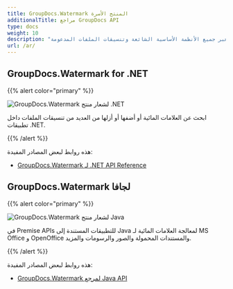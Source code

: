 ```yaml
---
title: GroupDocs.Watermark المنتج الأسرة
additionalTitle: مراجع GroupDocs API
type: docs
weight: 10
description: "واجهات برمجة تطبيقات معالجة العلامة المائية لإنشاء وإزالة والبحث الذكي وتحرير القفل وتنفيذ عمليات قوية أخرى عبر جميع الأنظمة الأساسية الشائعة وتنسيقات الملفات المدعومة"
url: /ar/
---
```


## GroupDocs.Watermark for .NET

{{% alert color="primary" %}} 

![GroupDocs.Watermark لشعار منتج .NET](../gdocs_net.png)

ابحث عن العلامات المائية أو أضفها أو أزلها من العديد من تنسيقات الملفات داخل تطبيقات .NET.

{{% /alert %}} 

هذه روابط لبعض المصادر المفيدة:

- [GroupDocs.Watermark لـ .NET API Reference](/watermark/ar/net/)


## GroupDocs.Watermark لجافا

{{% alert color="primary" %}}

![GroupDocs.Watermark لشعار منتج Java](../gdocs_java.png)

في Premise APIs للتطبيقات المستندة إلى Java لمعالجة العلامات المائية لـ MS Office و OpenOffice والمستندات المحمولة والصور والرسومات والمزيد.

{{% /alert %}}

هذه روابط لبعض المصادر المفيدة:

- [GroupDocs.Watermark لمرجع Java API](/watermark/java/)
